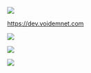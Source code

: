 ![](https://komarev.com/ghpvc/?username=voidemlive)

https://dev.voidemnet.com

![](https://github-readme-stats.vercel.app/api/top-langs?username=voidemlive&show_icons=true&locale=en&layout=compact&theme=chartreuse-dark)

![](http://github-profile-summary-cards.vercel.app/api/cards/profile-details?username=VoidemLIVE&theme=2077)

![](https://discord.c99.nl/widget/theme-3/547439411856408576.png)

